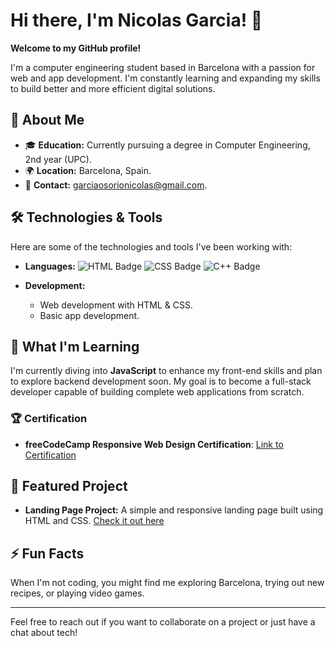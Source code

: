 # Hi there, I'm Nicolas Garcia! 👋

**Welcome to my GitHub profile!**

I'm a computer engineering student based in Barcelona with a passion for web and app development. I'm constantly learning and expanding my skills to build better and more efficient digital solutions.

## 🚀 About Me
- 🎓 **Education:** Currently pursuing a degree in Computer Engineering, 2nd year (UPC).
- 🌍 **Location:** Barcelona, Spain.
- 📧 **Contact:** [garciaosorionicolas@gmail.com](mailto:garciaosorionicolas@gmail.com).

## 🛠️ Technologies & Tools
Here are some of the technologies and tools I've been working with:

- **Languages:** 
  ![HTML Badge](https://img.shields.io/badge/HTML-239120?style=for-the-badge&logo=html5&logoColor=white)
  ![CSS Badge](https://img.shields.io/badge/CSS-1572B6?style=for-the-badge&logo=css3&logoColor=white)
  ![C++ Badge](https://img.shields.io/badge/C++-00599C?style=for-the-badge&logo=cplusplus&logoColor=white)
  
- **Development:**
  - Web development with HTML & CSS.
  - Basic app development.
  
## 🌱 What I'm Learning
I'm currently diving into **JavaScript** to enhance my front-end skills and plan to explore backend development soon. My goal is to become a full-stack developer capable of building complete web applications from scratch.

### 🏆 Certification
- **freeCodeCamp Responsive Web Design Certification**: [Link to Certification](https://www.freecodecamp.org/certification/your-username/responsive-web-design)

## 🌟 Featured Project
- **Landing Page Project:** A simple and responsive landing page built using HTML and CSS. [Check it out here](https://github.com/niquimi/landing-page)

## ⚡ Fun Facts
When I'm not coding, you might find me exploring Barcelona, trying out new recipes, or playing video games.

---

Feel free to reach out if you want to collaborate on a project or just have a chat about tech!


